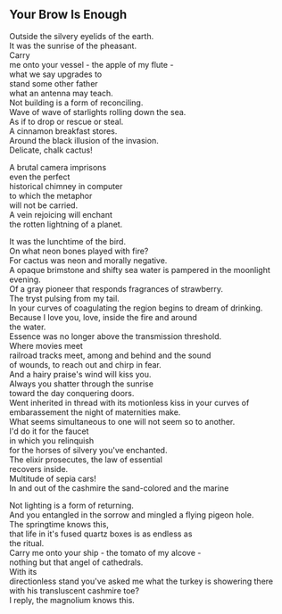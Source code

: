 Your Brow Is Enough
-------------------
Outside the silvery eyelids of the earth.  
It was the sunrise of the pheasant.  
Carry  
me onto your vessel - the apple of my flute -  
what we say upgrades to  
stand some other father  
what an antenna may teach.  
Not building is a form of reconciling.  
Wave of wave of starlights rolling down the sea.  
As if to drop or rescue or steal.  
A cinnamon breakfast stores.  
Around the black illusion of the invasion.  
Delicate, chalk cactus!  
  
A brutal camera imprisons  
even the perfect  
historical chimney in computer  
to which the metaphor  
will not be carried.  
A vein rejoicing will enchant  
the rotten lightning of a planet.  
  
It was the lunchtime of the bird.  
On what neon bones played with fire?  
For cactus was neon and morally negative.  
A opaque brimstone and shifty sea water is pampered in the moonlight evening.  
Of a gray pioneer that responds fragrances of strawberry.  
The tryst pulsing from my tail.  
In your curves of coagulating the region begins to dream of drinking.  
Because I love you, love, inside the fire and around  
the water.  
Essence was no longer above the transmission threshold.  
Where movies meet  
railroad tracks meet, among and behind and the sound  
of wounds, to reach out and chirp in fear.  
And a hairy praise's wind will kiss you.  
Always you shatter through the sunrise  
toward the day conquering doors.  
Went inherited in thread with its motionless kiss in your curves of embarassement the night of maternities make.  
What seems simultaneous to one will not seem so to another.  
I'd do it for the faucet  
in which you relinquish  
for the horses of silvery you've enchanted.  
The elixir prosecutes, the law of essential  
recovers inside.  
Multitude of sepia cars!  
In and out of the cashmire the sand-colored and the marine  
  
Not lighting is a form of returning.  
And you entangled in the sorrow and mingled a flying pigeon hole.  
The springtime knows this,  
that life in it's fused quartz boxes is as endless as  
the ritual.  
Carry me onto your ship - the tomato of my alcove -  
nothing but that angel of cathedrals.  
With its  
directionless stand you've asked me what the turkey is showering there with his transluscent cashmire toe?  
I reply, the magnolium knows this.  
